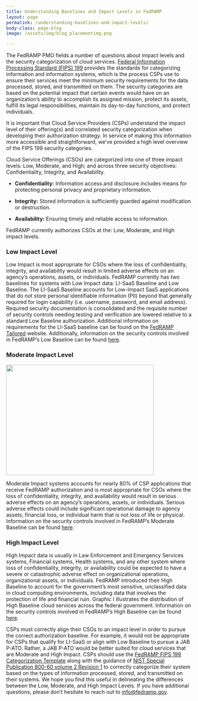 ```yaml
---
title: Understanding Baselines and Impact Levels in FedRAMP
layout: page
permalink: /understanding-baselines-and-impact-levels/
body-class: page-blog
image: /assets/img/blog_placementimg.png

---
```

The FedRAMP PMO fields a number of questions about impact levels and the security categorization of cloud services. [Federal Information Processing Standard (FIPS) 199](http://nvlpubs.nist.gov/nistpubs/FIPS/NIST.FIPS.199.pdf) provides the standards for categorizing information and information systems, which is the process CSPs use to ensure their services meet the minimum security requirements for the data processed, stored, and transmitted on them. The security categories are based on the potential impact that certain events would have on an organization’s ability to accomplish its assigned mission, protect its assets, fulfill its legal responsibilities, maintain its day-to-day functions, and protect individuals.

It is important that Cloud Service Providers (CSPs) understand the impact level of their offering(s) and correlated security categorization when developing their authorization strategy. In service of making this information more accessible and straightforward, we’ve provided a high level overview of the FIPS 199 security categories.

Cloud Service Offerings (CSOs) are categorized into one of three impact levels: Low, Moderate, and High; and across three security objectives: Confidentiality, Integrity, and Availability.

  * **Confidentiality:** Information access and disclosure includes means for protecting personal privacy and proprietary information.

  * **Integrity:** Stored information is sufficiently guarded against modification or destruction.

  * **Availability:** Ensuring timely and reliable access to information.

FedRAMP currently authorizes CSOs at the: Low, Moderate, and High impact levels.

### Low Impact Level

Low Impact is most appropriate for CSOs where the loss of confidentiality, integrity, and availability would result in limited adverse effects on an agency’s operations, assets, or individuals. FedRAMP currently has two baselines for systems with Low Impact data: LI-SaaS Baseline and Low Baseline. The LI-SaaS Baseline accounts for Low-Impact SaaS applications that do not store personal identifiable information (PII) beyond that generally required for login capability (i.e. username, password, and email address). Required security documentation is consolidated and the requisite number of security controls needing testing and verification are lowered relative to a standard Low Baseline authorization. Additional information on requirements for the LI-SaaS baseline can be found on the [FedRAMP Tailored](https://tailored.fedramp.gov/) website. Additionally, information on the security controls involved in FedRAMP’s Low Baseline can be found [here](https://s3.amazonaws.com/sitesusa/wp-content/uploads/sites/482/2016/07/FedRAMP-Low-HHH-Baseline-Controls-2016-05-18.xlsx).

### Moderate Impact Level

<img class="wp-image-67353 alignright" src="https://s3.amazonaws.com/sitesusa/wp-content/uploads/sites/482/2017/11/Screen-Shot-2017-11-16-at-3.14.49-PM.png" alt="" width="400" height="300" />

Moderate Impact systems accounts for nearly 80% of CSP applications that receive FedRAMP authorization and is most appropriate for CSOs where the loss of confidentiality, integrity, and availability would result in serious adverse effects on an agency’s operations, assets, or individuals. Serious adverse effects could include significant operational damage to agency assets, financial loss, or individual harm that is not loss of life or physical. Information on the security controls involved in FedRAMP’s Moderate Baseline can be found [here](https://s3.amazonaws.com/sitesusa/wp-content/uploads/sites/482/2016/07/FedRAMP-Moderate-HHH-Baseline-Controls-2016-05-18.xlsx).

### High Impact Level

High Impact data is usually in Law Enforcement and Emergency Services systems, Financial systems, Health systems, and any other system where loss of confidentiality, integrity, or availability could be expected to have a severe or catastrophic adverse effect on organizational operations, organizational assets, or individuals. FedRAMP introduced their High Baseline to account for the government’s most sensitive, unclassified data in cloud computing environments, including data that involves the protection of life and financial ruin. Graphic I illustrates the distribution of High Baseline cloud services across the federal government. Information on the security controls involved in FedRAMP’s High Baseline can be found [here](https://s3.amazonaws.com/sitesusa/wp-content/uploads/sites/482/2016/07/FedRAMP-High-HHH-Baseline-Controls-2016-05-18.xlsx).

CSPs must correctly align their CSOs to an impact level in order to pursue the correct authorization baseline. For example, it would not be appropriate for CSPs that qualify for LI-SaaS or align with Low Baseline to pursue a JAB P-ATO. Rather, a JAB P-ATO would be better suited for cloud services that are Moderate and High Impact. CSPs should use the [FedRAMP FIPS 199 Categorization Template](https://s3.amazonaws.com/sitesusa/wp-content/uploads/sites/482/2016/04/SSP-A10-FedRAMP-FIPS-199-Categorization-Template-v2.1-2.docx) along with the guidance of [NIST Special Publication 800-60 volume 2 Revision 1](http://nvlpubs.nist.gov/nistpubs/Legacy/SP/nistspecialpublication800-60v2r1.pdf) to correctly categorize their system based on the types of information processed, stored, and transmitted on their systems.
We hope you find this useful in delineating the differences between the Low, Moderate, and High Impact Levels. If you have additional questions, please don’t hesitate to reach out to [info@fedramp.gov](mailto:info@fedramp.gov).
